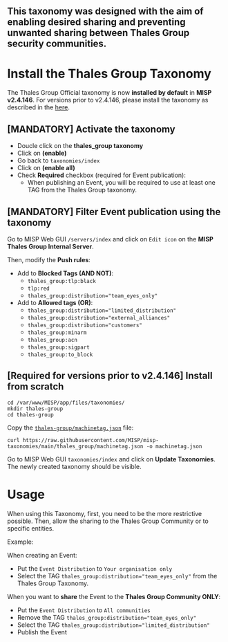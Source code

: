 This taxonomy was designed with the aim of enabling desired sharing and preventing unwanted sharing between Thales Group security communities.
---
# Install the Thales Group Taxonomy

The Thales Group Official taxonomy is now **installed by default** in **MISP v2.4.146**.
For versions prior to v2.4.146, please install the taxonomy as described in the [here](#install-from-scratch).

## [MANDATORY] Activate the taxonomy
- Doucle click on the **thales_group taxonomy**
- Click on **(enable)**
- Go back to `taxonomies/index`
- Click on **(enable all)**
- Check **Required** checkbox (required for Event publication):
  - When publishing an Event, you will be required to use at least one TAG from the Thales Group taxonomy.

## [MANDATORY] Filter Event publication using the taxonomy 
Go to MISP Web GUI `/servers/index` and click on `Edit icon` on the **MISP Thales Group Internal Server**.

Then, modify the **Push rules**:
  - Add to **Blocked Tags (AND NOT)**:
    - `thales_group:tlp:black`
    - `tlp:red`
    - `thales_group:distribution="team_eyes_only"`
  - Add to **Allowed tags (OR)**:
    -  `thales_group:distribution="limited_distribution"`
    -  `thales_group:distribution="external_alliances"`
    -  `thales_group:distribution="customers"`
    -  `thales_group:minarm`
    -  `thales_group:acn`
    -  `thales_group:sigpart`
    -  `thales_group:to_block`

## [Required for versions prior to v2.4.146] Install from scratch

    cd /var/www/MISP/app/files/taxonomies/
    mkdir thales-group
    cd thales-group
    
Copy the [`thales-group/machinetag.json`](https://github.com/MISP/misp-taxonomies/blob/main/thales_group/machinetag.json) file:

    curl https://raw.githubusercontent.com/MISP/misp-taxonomies/main/thales_group/machinetag.json -o machinetag.json

Go to MISP Web GUI `taxonomies/index` and click on **Update Taxonomies**. The newly created taxonomy should be visible. 

# Usage
When using this Taxonomy, first, you need to be the more restrictive possible. Then, allow the sharing to the Thales Group Community or to specific entities.

Example:

When creating an Event: 
- Put the `Event Distribution` to `Your organisation only` 
- Select the TAG `thales_group:distribution="team_eyes_only"` from the Thales Group Taxonomy.

When you want to **share** the Event to the **Thales Group Community ONLY**:
  - Put the `Event Distribution` to `All communities` 
  - Remove the TAG `thales_group:distribution="team_eyes_only"`
  - Select the TAG `thales_group:distribution="limited_distribution"`
  - Publish the Event
